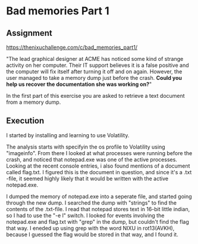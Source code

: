 # Bad memories Part 1

## Assignment
https://thenixuchallenge.com/c/bad_memories_part1/

"The lead graphical designer at ACME has noticed some kind of strange activity on her computer. Their IT support believes it is a false positive and the computer will fix itself after turning it off and on again. However, the user managed to take a memory dump just before the crash. **Could you help us recover the documentation she was working on?**"

In the first part of this exercise you are asked to retrieve a text document from a memory dump. 

## Execution

I started by installing and learning to use Volatility. 

The analysis starts with specifyin the os profile to Volatility using "imageinfo". From there I looked at what processes were running before the crash, and noticed that notepad.exe was one of the active processes. Looking at the recent console entries, i also found mentions of a document called flag.txt. I figured this is the document in question, and since it's a .txt -file, it seemed highly likely that it would be written with the active notepad.exe.

I dumped the memory of notepad.exe into a seperate file, and started going through the new dump. I searched the dump with "strings" to find the contents of the .txt-file. I read that notepad stores text in 16-bit little indian, so I had to use the "-e l" switch. I looked for events involving the notepad.exe and flag.txt with "grep" in the dump, but couldn't find the flag that way. I eneded up using grep with the word NIXU in rot13(AVKH), because I guessed the flag would be stored in that way, and I found it.
